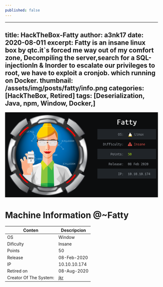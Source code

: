 ```yaml
---
published: false
---
```

---
title: HackTheBox-Fatty
author: a3nk17
date: 2020-08-011 
excerpt: Fatty is an insane linux box by qtc.it`s forced me way out of my comfort zone, Decompiling the server,search for a SQL-injectionIn & Inorder to escalate our privileges to root, we have to exploit a cronjob. which running on Docker.
thumbnail: /assets/img/posts/fatty/info.png
categories: [HackTheBox, Retired]
tags: [Deserialization, Java, npm, Window, Docker,]
---


![info](/assets/img/posts/fatty/info.png)



Machine Information @~Fatty
============================



|Conten| Descripcion |
|-----------|--------------|
| OS       |  Window |
| Dificulty    | Insane |
| Points   | 50 |
| Release      | 08-Feb-2020 |
| IP    | 10.10.10.174 |
| Retired on | 08-Aug-2020 |
| Creator Of The System: | [jkr](https://www.hackthebox.eu/home/users/profile/77141)  |